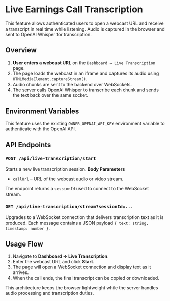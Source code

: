 # Live Earnings Call Transcription

This feature allows authenticated users to open a webcast URL and receive a transcript in real time while listening. Audio is captured in the browser and sent to OpenAI Whisper for transcription.

## Overview
1. **User enters a webcast URL** on the `Dashboard → Live Transcription` page.
2. The page loads the webcast in an iframe and captures its audio using `HTMLMediaElement.captureStream()`.
3. Audio chunks are sent to the backend over WebSockets.
4. The server calls OpenAI Whisper to transcribe each chunk and sends the text back over the same socket.

## Environment Variables
This feature uses the existing `OWNER_OPENAI_API_KEY` environment variable to authenticate with the OpenAI API.

## API Endpoints
### `POST /api/live-transcription/start`
Starts a new live transcription session.
**Body Parameters**
- `callUrl` – URL of the webcast audio or video stream.

The endpoint returns a `sessionId` used to connect to the WebSocket stream.

### `GET /api/live-transcription/stream?sessionId=...`
Upgrades to a WebSocket connection that delivers transcription text as it is produced. Each message contains a JSON payload `{ text: string, timestamp: number }`.

## Usage Flow
1. Navigate to **Dashboard → Live Transcription**.
2. Enter the webcast URL and click **Start**.
3. The page will open a WebSocket connection and display text as it arrives.
4. When the call ends, the final transcript can be copied or downloaded.

This architecture keeps the browser lightweight while the server handles audio processing and transcription duties.
